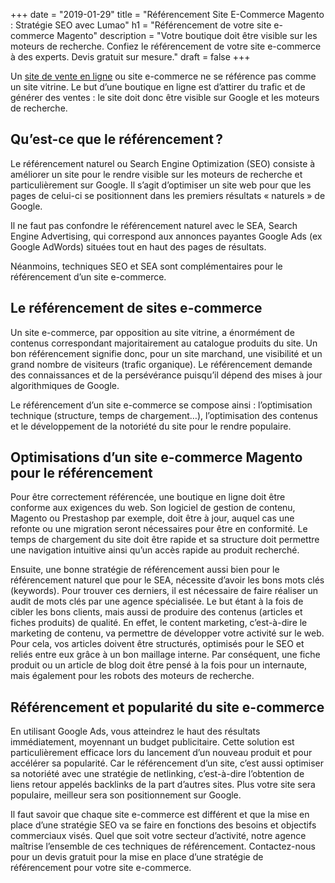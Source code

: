 +++
date = "2019-01-29"
title = "Référencement Site E-Commerce Magento : Stratégie SEO avec Lumao"
h1 = "Référencement de votre site e-commerce Magento"
description = "Votre boutique doit être visible sur les moteurs de recherche. Confiez le référencement de votre site e-commerce à des experts. Devis gratuit sur mesure."
draft = false
+++

Un [site de vente en ligne](/ecommerce/) ou site e-commerce ne se référence pas comme un site vitrine. Le but d’une boutique en ligne est d’attirer du trafic et de générer des ventes : le site doit donc être visible sur Google et les moteurs de recherche.

## Qu’est-ce que le référencement ?

Le référencement naturel ou Search Engine Optimization (SEO) consiste à améliorer un site pour le rendre visible sur les moteurs de recherche et particulièrement sur Google. Il s’agit d’optimiser un site web pour que les pages de celui-ci se positionnent dans les premiers résultats « naturels » de Google.

Il ne faut pas confondre le référencement naturel avec le SEA, Search Engine Advertising, qui correspond aux annonces payantes Google Ads (ex Google AdWords) situées tout en haut des pages de résultats.

Néanmoins, techniques SEO et SEA sont complémentaires pour le référencement d’un site e-commerce.

## Le référencement de sites e-commerce

Un site e-commerce, par opposition au site vitrine, a énormément de contenus correspondant majoritairement au catalogue produits du site. Un bon référencement signifie donc, pour un site marchand, une visibilité et un grand nombre de visiteurs (trafic organique). Le référencement demande des connaissances et de la persévérance puisqu’il dépend des mises à jour algorithmiques de Google.

Le référencement d’un site e-commerce se compose ainsi : l’optimisation technique (structure, temps de chargement…), l’optimisation des contenus et le développement de la notoriété du site pour le rendre populaire.

## Optimisations d’un site e-commerce Magento pour le référencement

Pour être correctement référencée, une boutique en ligne doit être conforme aux exigences du web. Son logiciel de gestion de contenu, Magento ou Prestashop par exemple, doit être à jour, auquel cas une refonte ou une migration seront nécessaires pour être en conformité. Le temps de chargement du site doit être rapide et sa structure doit permettre une navigation intuitive ainsi qu’un accès rapide au produit recherché.

Ensuite, une bonne stratégie de référencement aussi bien pour le référencement naturel que pour le SEA, nécessite d’avoir les bons mots clés (keywords). Pour trouver ces derniers, il est nécessaire de faire réaliser un audit de mots clés par une agence spécialisée. Le but étant à la fois de cibler les bons clients, mais aussi de produire des contenus (articles et fiches produits) de qualité. En effet, le content marketing, c’est-à-dire le marketing de contenu, va permettre de développer votre activité sur le web. Pour cela, vos articles doivent être structurés, optimisés pour le SEO et reliés entre eux grâce à un bon maillage interne. Par conséquent, une fiche produit ou un article de blog doit être pensé à la fois pour un internaute, mais également pour les robots des moteurs de recherche.

## Référencement et popularité du site e-commerce

En utilisant Google Ads, vous atteindrez le haut des résultats immédiatement, moyennant un budget publicitaire. Cette solution est particulièrement efficace lors du lancement d’un nouveau produit et pour accélérer sa popularité. Car le référencement d’un site, c’est aussi optimiser sa notoriété avec une stratégie de netlinking, c’est-à-dire l’obtention de liens retour appelés backlinks de la part d’autres sites. Plus votre site sera populaire, meilleur sera son positionnement sur Google.

Il faut savoir que chaque site e-commerce est différent et que la mise en place d’une stratégie SEO va se faire en fonctions des besoins et objectifs commerciaux visés. Quel que soit votre secteur d’activité, notre agence maîtrise l’ensemble de ces techniques de référencement. Contactez-nous pour un devis gratuit pour la mise en place d’une stratégie de référencement pour votre site e-commerce.
